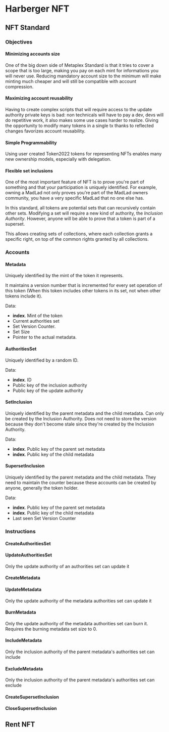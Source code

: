 # Harberger NFT

## NFT Standard

### Objectives

#### Minimizing accounts size

One of the big down side of Metaplex Standard is that it tries to cover a scope that is too large, making you pay on each mint for informations you will never use.
Reducing mandatory account size to the minimum will make minting much cheaper and will still be compatible with account compression.

#### Maximizing account reusability

Having to create complex scripts that will require access to the update authority private keys is bad: non technicals will have to pay a dev, devs will do repetitive work, it also makes some use cases harder to realize.
Giving the opportunity to modify many tokens in a single tx thanks to reflected changes favorizes account reusability.

#### Simple Programmability

Using user created Token2022 tokens for representing NFTs enables many new ownership models, especially with delegation.

#### Flexible set inclusions

One of the most important feature of NFT is to prove you're part of something and that your participation is uniquely identified. For example, owning a MadLad not only proves you're part of the MadLad owners community, you have a very specific MadLad that no one else has.

In this standard, all tokens are potential sets that can recursively contain other sets.
Modifying a set will require a new kind of authority, the _Inclusion Authority_.
However, anyone will be able to prove that a token is part of a superset.

This allows creating sets of collections, where each collection grants a specific right, on top of the common rights granted by all collections.

### Accounts

#### **Metadata**

Uniquely identified by the mint of the token it represents.

It maintains a version number that is incremented for every set operation of this token (When this token includes other tokens in its set, not when other tokens include it).

Data:

- **index**. Mint of the token
- Current authorities set
- Set Version Counter.
- Set Size
- Pointer to the actual metadata.

#### **AuthoritiesSet**

Uniquely identified by a random ID.

Data:

- **index**. ID
- Public key of the inclusion authority
- Public key of the update authority

#### **SetInclusion**

Uniquely identified by the parent metadata and the child metadata.
Can only be created by the Inclusion Authority.
Does not need to store the version because they don't become stale since they're created by the Inclusion Authority.

Data:

- **index**. Public key of the parent set metadata
- **index**. Public key of the child metadata

#### **SupersetInclusion**

Uniquely identified by the parent metadata and the child metadata.
They need to maintain the counter because these accounts can be created by anyone, generally the token holder.

Data:

- **index**. Public key of the parent set metadata
- **index**. Public key of the child metadata
- Last seen Set Version Counter

### Instructions

#### CreateAuthoritiesSet

#### UpdateAuthoritiesSet

Only the update authority of an authorities set can update it

#### CreateMetadata

#### UpdateMetadata

Only the update authority of the metadata authorities set can update it

#### BurnMetadata

Only the update authority of the metadata authorities set can burn it.
Requires the burning metadata set size to 0.

#### IncludeMetadata

Only the inclusion authority of the parent metadata's authorities set can include

#### ExcludeMetadata

Only the inclusion authority of the parent metadata's authorities set can exclude

#### CreateSupersetInclusion

#### CloseSupersetInclusion

## Rent NFT
